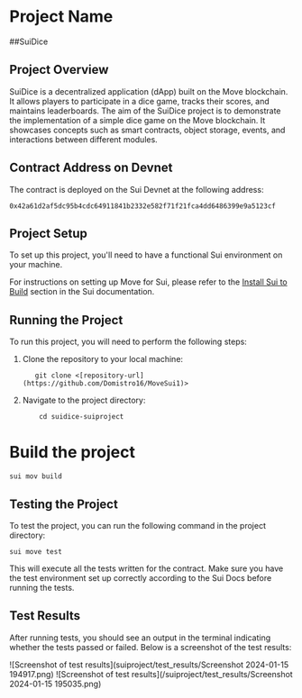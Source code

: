 # Project Name
##SuiDice
## Project Overview

SuiDice is a decentralized application (dApp) built on the Move blockchain. It allows players to participate in a dice game, tracks their scores, and maintains leaderboards. The aim of the SuiDice project is to demonstrate the implementation of a simple dice game on the Move blockchain. It showcases concepts such as smart contracts, object storage, events, and interactions between different modules.

## Contract Address on Devnet

The contract is deployed on the Sui Devnet at the following address:

`0x42a61d2af5dc95b4cdc64911841b2332e582f71f21fca4dd6486399e9a5123cf`

## Project Setup

To set up this project, you'll need to have a functional Sui environment on your machine.

For instructions on setting up Move for Sui, please refer to the [Install Sui to Build](https://docs.sui.io/build/install) section in the Sui documentation.

## Running the Project

To run this project, you will need to perform the following steps:

1. Clone the repository to your local machine:
     ```
        git clone <[repository-url](https://github.com/Domistro16/MoveSui1)>
     ```
3. Navigate to the project directory:
   ```
       cd suidice-suiproject
   ```
# Build the project
```
sui mov build
```


## Testing the Project

To test the project, you can run the following command in the project directory:
```
sui move test
```

This will execute all the tests written for the contract. Make sure you have the test environment set up correctly according to the Sui Docs before running the tests.

## Test Results

After running tests, you should see an output in the terminal indicating whether the tests passed or failed. Below is a screenshot of the test results:

![Screenshot of test results](suiproject/test_results/Screenshot 2024-01-15 194917.png)
![Screenshot of test results](/suiproject/test_results/Screenshot 2024-01-15 195035.png)


